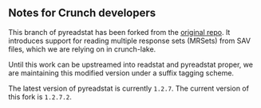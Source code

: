 ## Notes for Crunch developers

This branch of pyreadstat has been forked from the [original repo](https://github.com/Roche/pyreadstat). It introduces
support for reading multiple response sets (MRSets) from SAV files, which we are relying on in crunch-lake.

Until this work can be upstreamed into readstat and pyreadstat proper, we are maintaining this modified version under
a suffix tagging scheme.

The latest version of pyreadstat is currently `1.2.7`. The current version of this fork is `1.2.7.2`.

